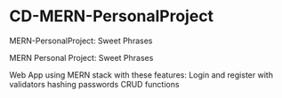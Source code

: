 # CD-MERN-PersonalProject
MERN-PersonalProject: Sweet Phrases

MERN Personal Project: Sweet Phrases

Web App using MERN stack with these features:
Login and register with validators
hashing passwords
CRUD functions


